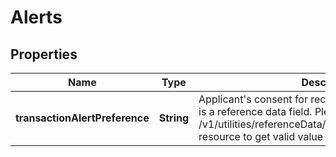 # Alerts

## Properties
Name | Type | Description | Notes
------------ | ------------- | ------------- | -------------
**transactionAlertPreference** | **String** | Applicant&#x27;s consent for receiving transaction alert. This is a reference data field. Please use /v1/utilities/referenceData/{transactionAlertPreference} resource to get valid value of this field with description. |  [optional]
